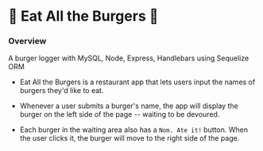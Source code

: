 # :hamburger: Eat All the Burgers :hamburger:

### Overview

A burger logger with MySQL, Node, Express, Handlebars using Sequelize ORM

* Eat All the Burgers is a restaurant app that lets users input the names of burgers they'd like to eat.

* Whenever a user submits a burger's name, the app will display the burger on the left side of the page -- waiting to be devoured.

* Each burger in the waiting area also has a `Nom. Ate it!` button. When the user clicks it, the burger will move to the right side of the page.


